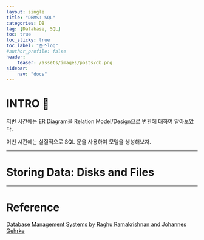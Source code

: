 ```yaml
---
layout: single
title: "DBMS: SQL"
categories: DB
tag: [Database, SQL]
toc: true
toc_sticky: true
toc_label: "쭌스log"
#author_profile: false
header:
    teaser: /assets/images/posts/db.png
sidebar:
    nav: "docs"
---
```


# INTRO 🙌
저번 시간에는 ER Diagram을 Relation Model/Design으로 변환에 대하여 알아보았다.

이번 시간에는 실질적으로 SQL 문을 사용하여 모델을 생성해보자.



****
# Storing Data: Disks and Files

****
# Reference 
[Database Management Systems by Raghu Ramakrishnan and Johannes Gehrke](https://pages.cs.wisc.edu/~dbbook/)
